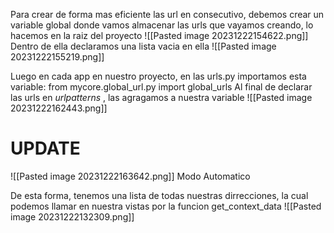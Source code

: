 Para crear de forma mas eficiente las url en consecutivo, debemos crear un variable global donde vamos almacenar las urls que vayamos creando, lo hacemos en la raiz del proyecto
![[Pasted image 20231222154622.png]]
Dentro de ella declaramos una lista vacia en ella 
![[Pasted image 20231222155219.png]]

Luego en cada app en nuestro proyecto, en las urls.py importamos esta variable:
	from mycore.global_url.py import global_urls
Al final de declarar las urls en *urlpatterns* , las agragamos a nuestra variable
![[Pasted image 20231222162443.png]]
# UPDATE
![[Pasted image 20231222163642.png]] 
Modo Automatico

De esta forma, tenemos una lista de todas nuestras dirrecciones, la cual podemos llamar en nuestra vistas por la funcion get_context_data
![[Pasted image 20231222132309.png]]
